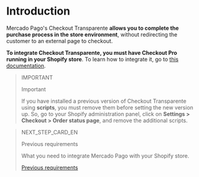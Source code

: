 # Introduction

Mercado Pago's Checkout Transparente **allows you to complete the purchase process in the store environment**, without redirecting the customer to an external page to checkout.

**To integrate Checkout Transparente, you must have Checkout Pro running in your Shopify store**. To learn how to integrate it, go to [this documentation](/docs/shopify/introduction-checkout-pro).

> IMPORTANT
>
> Important
>
> If you have installed a previous version of Checkout Transparente using **scripts**, you must remove them before setting the new version up. So, go to your Shopify administration panel, click on **Settings > Checkout > Order status page**, and remove the additional scripts.


> NEXT_STEP_CARD_EN
>
> Previous requirements
>
> What you need to integrate Mercado Pago with your Shopify store.
>
> [Previous requirements](developers/en/docs/shopify/requirements-checkout-transparente)
